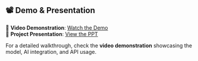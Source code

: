 ## 📽️ Demo & Presentation

🎥 **Video Demonstration**: [Watch the Demo](https://github.com/yourusername/diabetes-prediction-ai/blob/main/Demo_Video.mp4)  
📑 **Project Presentation**: [View the PPT](https://github.com/yourusername/diabetes-prediction-ai/blob/main/Diabetes_Prediction_Presentation.pptx)

For a detailed walkthrough, check the **video demonstration** showcasing the model, AI integration, and API usage.
